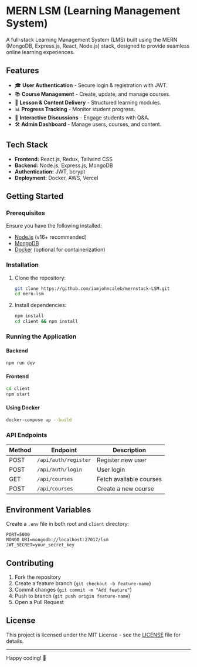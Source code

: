 # MERN LSM (Learning Management System)

A full-stack Learning Management System (LMS) built using the MERN (MongoDB, Express.js, React, Node.js) stack, designed to provide seamless online learning experiences.

## Features
- 🎓 **User Authentication** - Secure login & registration with JWT.
- 📚 **Course Management** - Create, update, and manage courses.
- 📖 **Lesson & Content Delivery** - Structured learning modules.
- 📊 **Progress Tracking** - Monitor student progress.
- 💬 **Interactive Discussions** - Engage students with Q&A.
- 🛠 **Admin Dashboard** - Manage users, courses, and content.

## Tech Stack
- **Frontend:** React.js, Redux, Tailwind CSS
- **Backend:** Node.js, Express.js, MongoDB
- **Authentication:** JWT, bcrypt
- **Deployment:** Docker, AWS, Vercel

## Getting Started

### Prerequisites
Ensure you have the following installed:
- [Node.js](https://nodejs.org/) (v16+ recommended)
- [MongoDB](https://www.mongodb.com/)
- [Docker](https://www.docker.com/) (optional for containerization)

### Installation
1. Clone the repository:
   ```sh
   git clone https://github.com/iamjohncaleb/mernstack-LSM.git
   cd mern-lsm
   ```
2. Install dependencies:
   ```sh
   npm install
   cd client && npm install
   ```

### Running the Application
#### Backend
```sh
npm run dev
```

#### Frontend
```sh
cd client
npm start
```

#### Using Docker
```sh
docker-compose up --build
```

### API Endpoints
| Method | Endpoint | Description |
|--------|---------|-------------|
| POST | `/api/auth/register` | Register new user |
| POST | `/api/auth/login` | User login |
| GET | `/api/courses` | Fetch available courses |
| POST | `/api/courses` | Create a new course |

## Environment Variables
Create a `.env` file in both root and `client` directory:
```
PORT=5000
MONGO_URI=mongodb://localhost:27017/lsm
JWT_SECRET=your_secret_key
```

## Contributing
1. Fork the repository
2. Create a feature branch (`git checkout -b feature-name`)
3. Commit changes (`git commit -m "Add feature"`)
4. Push to branch (`git push origin feature-name`)
5. Open a Pull Request

## License
This project is licensed under the MIT License - see the [LICENSE](LICENSE) file for details.

---

Happy coding! 🚀

